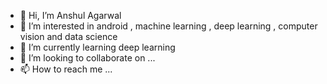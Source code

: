 - 👋 Hi, I’m Anshul Agarwal
- 👀 I’m interested in android , machine learning , deep learning , computer vision and data science 
- 🌱 I’m currently learning deep learning 
- 💞️ I’m looking to collaborate on ...
- 📫 How to reach me ...

<!---
Anshul-88/Anshul-88 is a ✨ special ✨ repository because its `README.md` (this file) appears on your GitHub profile.
You can click the Preview link to take a look at your changes.
--->
